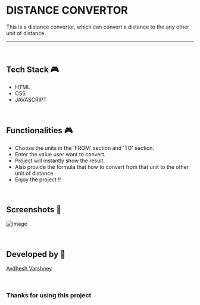 # DISTANCE CONVERTOR

This is a distance convertor, which can convert a distance to the any other unit of distance.

--- 

<br>

## **Tech Stack 🎮**

- HTML
- CSS
- JAVASCRIPT

<br>

## **Functionalities 🎮**

- Choose the units in the 'FROM' section and 'TO' section.
- Enter the value user want to convert.
- Project will instantly show the result.
- Also provide the formula that how to convert from that unit to the other unit of distance.
- Enjoy the project !!

<br>

## **Screenshots 📸**

![image](https://github.com/TusharKesarwani/Front-End-Projects/assets/114330097/9e60a7e3-3560-4812-9985-61b9621224b8)

<br>

## **Developed by 👦**

[Avdhesh Varshney](https://github.com/Avdhesh-Varshney)

<br>

### **Thanks for using this project**

